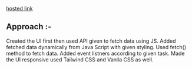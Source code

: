 [hosted link](https://phone-hunting-app-one.vercel.app/)

## Approach :- 
Created the UI first then used API given to fetch data using JS.
Added fetched data dynamically from Java Script with given styling.
Used fetch() method to fetch data.
Added event listners according to given task.
Made the UI responsive used Tailwind CSS and Vanila CSS as well.
